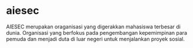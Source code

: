 # aiesec

AIESEC merupakan oraganisasi yang digerakkan mahasiswa terbesar di dunia. Organisasi yang berfokus pada pengembangan kepemimpinan para pemuda dan menjadi duta di luar negeri untuk menjalankan proyek sosial.
